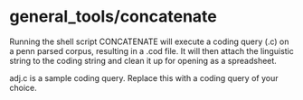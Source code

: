 # general_tools/concatenate

Running the shell script CONCATENATE will execute a coding query (.c) on a penn parsed corpus, resulting in a .cod file. It will then attach the linguistic string to the coding string and clean it up for opening as a spreadsheet.

adj.c is a sample coding query. Replace this with a coding query of your choice.
